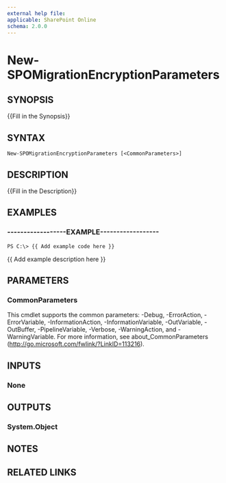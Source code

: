 ```yaml
---
external help file: 
applicable: SharePoint Online
schema: 2.0.0
---
```


# New-SPOMigrationEncryptionParameters

## SYNOPSIS
{{Fill in the Synopsis}}


## SYNTAX

```
New-SPOMigrationEncryptionParameters [<CommonParameters>]
```


## DESCRIPTION
{{Fill in the Description}}


## EXAMPLES

### ------------------EXAMPLE------------------
```
PS C:\> {{ Add example code here }}
```

{{ Add example description here }}


## PARAMETERS

### CommonParameters
This cmdlet supports the common parameters: -Debug, -ErrorAction, -ErrorVariable, -InformationAction, -InformationVariable, -OutVariable, -OutBuffer, -PipelineVariable, -Verbose, -WarningAction, and -WarningVariable. For more information, see about_CommonParameters (http://go.microsoft.com/fwlink/?LinkID=113216).


## INPUTS

### None

## OUTPUTS

### System.Object

## NOTES

## RELATED LINKS
